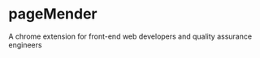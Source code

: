 pageMender
==========

A chrome extension for front-end web developers and quality assurance engineers